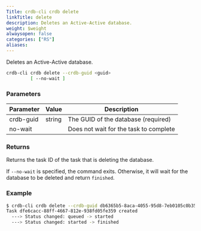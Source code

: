 ```yaml
---
Title: crdb-cli crdb delete
linkTitle: delete
description: Deletes an Active-Active database.
weight: $weight
alwaysopen: false
categories: ["RS"]
aliases:
---
```


Deletes an Active-Active database.

```sh
crdb-cli crdb delete --crdb-guid <guid>
         [ --no-wait ]
```

### Parameters

| Parameter           | Value  | Description                         |
|---------------------|--------|-------------------------------------|
| crdb-guid | string | The GUID of the database (required) |
| no-wait             |        | Does not wait for the task to complete |

### Returns

Returns the task ID of the task that is deleting the database.

If `--no-wait` is specified, the command exits. Otherwise, it will wait for the database to be deleted and return `finished`.

### Example

```sh
$ crdb-cli crdb delete --crdb-guid db6365b5-8aca-4055-95d8-7eb0105c0b35
Task dfe6cacc-88ff-4667-812e-938fd05fe359 created
  ---> Status changed: queued -> started
  ---> Status changed: started -> finished
```
